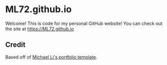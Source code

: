 # ML72.github.io

Welcome! This is code for my personal GitHub website!
You can check out the site at https://ML72.github.io 

## Credit

Based off of [Michael Li's portfolio template](https://github.com/ML72/varadbhogayata.github.io).